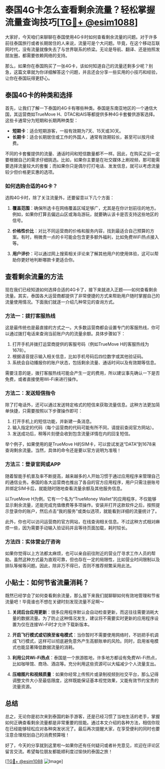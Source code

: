 # 泰国4G卡怎么查看剩余流量？轻松掌握流量查询技巧[[TG💪+ @esim1088](https://t.me/s/esim1088)]

大家好，今天咱们来聊聊在泰国使用4G卡时如何查看剩余流量的问题。对于许多前往泰国旅行或者长期居住的人来说，流量可是个大问题。毕竟，在这个移动互联网时代，没有流量就像失去了与世界联系的桥梁。无论是导航、翻译、还是拍照发朋友圈，都需要依赖网络的支持。

那么，如果你在泰国购买了一张4G卡，该如何知道自己的流量还剩多少呢？别急，这篇文章就为你详细解答这个问题，并且还会分享一些实用的小技巧和经验，让你在泰国玩得更舒心。

## 泰国4G卡的种类和选择

首先，让我们了解一下泰国的4G卡有哪些种类。泰国是东南亚地区的一个通信大国，其运营商如TrueMove H、DTAC和AIS等都提供多种4G卡套餐供游客选择。这些卡通常分为短期和长期两种类型：

- **短期卡**：适合短期游客，一般有效期为7天、15天或30天。
- **长期卡**：适合长期居住或工作的外国人，通常有效期较长，甚至可以按月续费。

不同的卡套餐提供的流量、通话时间和短信数量都不一样。因此，在购买之前一定要根据自己的需求仔细挑选。比如，如果你主要是在社交媒体上刷视频，那可能需要选择流量较大的套餐；而如果你只是偶尔打打电话、发发信息，就可以考虑流量较少但价格更实惠的选项。

### 如何选购合适的4G卡？

选购4G卡时，除了关注流量外，还要留意以下几个方面：

1. **覆盖范围**：确保所选卡在网络覆盖区域足够广，尤其是在你计划前往的地方。例如，如果你打算去偏远山区或海岛游玩，就要确认该卡是否支持这些地区的信号。

2. **价格性价比**：对比不同运营商的价格和服务内容，找到最适合自己预算的方案。有时，稍微贵一点的卡可能会包含更多额外福利，比如免费WiFi热点接入等。

3. **用户评价**：可以通过网上搜索相关评论来了解其他用户的使用体验，这可以帮助你更好地判断哪款卡更适合你。

## 查看剩余流量的方法

现在我们已经知道如何选择合适的4G卡了，接下来就进入正题——如何查看剩余流量。其实，泰国各大运营商都提供了非常便捷的方式来帮助用户随时掌握自己的流量使用情况。下面我们就逐一介绍几种常见的查询方式。

### 方法一：拨打客服热线

这是最传统也是最直接的方式之一。大多数运营商都会设置专门的客服热线，你可以通过拨打电话来查询当前账户内的流量余额。具体步骤如下：

1. 打开手机并拨打运营商提供的客服号码（例如TrueMove H的客服热线为1678）。
2. 根据语音提示输入相关信息，比如手机号码后四位数字或其他验证码。
3. 系统会自动播报你的账户状态，包括剩余流量、通话时间以及有效期等信息。

需要注意的是，拨打客服热线可能会产生一定的费用，所以建议事先确认一下是否免费，或者直接使用Wi-Fi来进行操作。

### 方法二：发送短信指令

除了打电话外，还可以通过发送特定格式的短信来获取流量信息。这种方法更加简单快捷，只需要按照以下步骤操作即可：

1. 打开手机上的短信功能，并新建一条消息。
2. 输入指定的代码（每个运营商的代码可能有所不同，请提前查阅官方网站）。
3. 发送成功后，稍等片刻便会收到包含流量详情在内的回复短信。

举个例子，如果使用的是TrueMove H的SIM卡，可以尝试发送“DATA”到1678来查询剩余流量。当然，具体的命令还是要以官方说明为准哦！

### 方法三：登录官网或APP

随着智能手机普及率不断提高，越来越多的人开始习惯于通过应用程序来管理自己的通信业务。泰国的各大运营商也推出了各自的官方应用程序，用户只需注册账号并绑定SIM卡后，就能随时随地查看流量余额及其他服务信息。

以TrueMove H为例，它有一个名为“TrueMoney Wallet”的应用程序，不仅能够显示剩余流量，还能完成充值缴费等多项操作。安装并打开这款软件之后，按照提示登录你的账户，然后点击“我的服务”或类似选项，就能看到详细的流量统计了。

此外，你也可以访问运营商的官方网站，在线查询相关信息。不过这种方式相对麻烦一些，因为需要手动输入验证码并且等待页面加载，耗时较长。

### 方法四：实体营业厅咨询

如果你觉得以上方法都太麻烦，也可以亲自前往附近的营业厅寻求工作人员的帮助。虽然这种方式最为直观可靠，但也存在一定的局限性，比如营业时间限制以及排队等候等问题。因此，除非万不得已，否则不推荐频繁采用此法。

## 小贴士：如何节省流量消耗？

既然已经学会了如何查看剩余流量，那么接下来我们就聊聊如何有效地管理和节省流量吧！毕竟谁也不想在关键时刻发现流量不足啊～

1. **关闭后台应用更新**：很多应用程序默认会自动检查更新，而这往往需要消耗大量的数据流量。为了防止这种情况发生，建议将不需要实时更新的应用程序设置为仅在连接Wi-Fi时才允许下载新版本。

2. **开启飞行模式或切换至省电模式**：当你暂时不需要使用网络时，不妨把手机调成飞行模式，这样可以彻底避免意外产生高额账单的风险。同时，启用省电模式也能显著降低数据流量的消耗。

3. **利用公共Wi-Fi热点**：泰国是一个旅游胜地，许多地方都设有免费Wi-Fi热点，比如咖啡馆、商场、酒店等。充分利用这些资源可以大幅减少个人流量支出。

4. **压缩图片和视频质量**：如果你经常上传照片或录制视频到社交平台，那么记得调整文件大小至最低限度，这样既能保证基本视觉效果，又能有效节约宝贵的流量资源。

## 总结

总之，无论你是初次来到泰国的新手游客，还是已经习惯了当地生活的老手，掌握如何正确查看剩余流量都是非常重要的技能。通过本文介绍的各种方法，相信你现在已经能够轻松应对各种突发状况了。最后再次提醒大家，在享受便利的同时也要注意合理规划自己的消费预算哦！

好了，今天的分享就到这里啦～如果你还有任何疑问或者补充意见，欢迎在评论区留言交流。希望每位朋友都能顺利度过愉快的泰国之旅！

[[TG💪+ @esim1088](https://t.me/s/esim1088) ![Image](https://i.postimg.cc/4NQfJmqS/Snipaste-2025-05-13-00-14-12.png)]